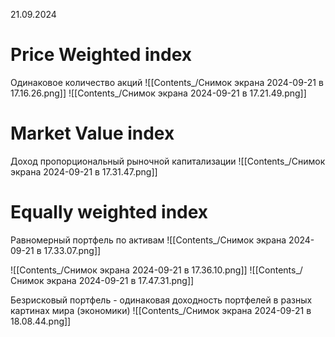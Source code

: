 21.09.2024

# Price Weighted index
Одинаковое количество акций
![[Contents_/Снимок экрана 2024-09-21 в 17.16.26.png]]
![[Contents_/Снимок экрана 2024-09-21 в 17.21.49.png]]
# Market Value index
Доход пропорциональный рыночной капитализации
![[Contents_/Снимок экрана 2024-09-21 в 17.31.47.png]]
# Equally weighted index
Равномерный портфель по активам
![[Contents_/Снимок экрана 2024-09-21 в 17.33.07.png]]

![[Contents_/Снимок экрана 2024-09-21 в 17.36.10.png]]
![[Contents_/Снимок экрана 2024-09-21 в 17.47.31.png]]

Безрисковый портфель - одинаковая доходность портфелей в разных картинах мира (экономики)
![[Contents_/Снимок экрана 2024-09-21 в 18.08.44.png]]

